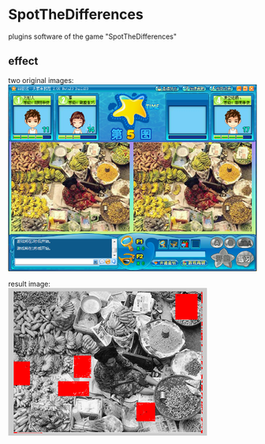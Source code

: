 # SpotTheDifferences
plugins software of the game "SpotTheDifferences"

effect
-----------
two original images:
![image](https://github.com/bendell02/SpotTheDifferences/blob/master/imgs/1.png) 

result image:</br>
![image](https://github.com/bendell02/SpotTheDifferences/blob/master/imgs/2.png) 